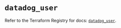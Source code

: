 # `datadog_user`

Refer to the Terraform Registry for docs: [`datadog_user`](https://registry.terraform.io/providers/datadog/datadog/3.70.0/docs/resources/user).
